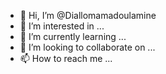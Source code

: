 - 👋 Hi, I’m @Diallomamadoulamine
- 👀 I’m interested in ...
- 🌱 I’m currently learning ...
- 💞️ I’m looking to collaborate on ...
- 📫 How to reach me ...

<!---
Diallomamadoulamine/Diallomamadoulamine is a ✨ special ✨ repository because its `README.md` (this file) appears on your GitHub profile.
You can click the Preview link to take a look at your changes.
--->
